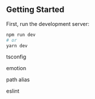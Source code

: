## Getting Started

First, run the development server:

```bash
npm run dev
# or
yarn dev
```

tsconfig 

emotion

path alias

eslint
